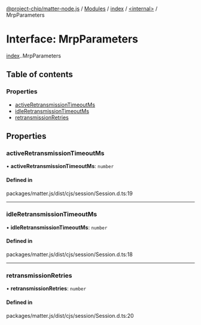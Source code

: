 [@project-chip/matter-node.js](../README.md) / [Modules](../modules.md) / [index](../modules/index.md) / [<internal\>](../modules/index._internal_.md) / MrpParameters

# Interface: MrpParameters

[index](../modules/index.md).[<internal>](../modules/index._internal_.md).MrpParameters

## Table of contents

### Properties

- [activeRetransmissionTimeoutMs](index._internal_.MrpParameters.md#activeretransmissiontimeoutms)
- [idleRetransmissionTimeoutMs](index._internal_.MrpParameters.md#idleretransmissiontimeoutms)
- [retransmissionRetries](index._internal_.MrpParameters.md#retransmissionretries)

## Properties

### activeRetransmissionTimeoutMs

• **activeRetransmissionTimeoutMs**: `number`

#### Defined in

packages/matter.js/dist/cjs/session/Session.d.ts:19

___

### idleRetransmissionTimeoutMs

• **idleRetransmissionTimeoutMs**: `number`

#### Defined in

packages/matter.js/dist/cjs/session/Session.d.ts:18

___

### retransmissionRetries

• **retransmissionRetries**: `number`

#### Defined in

packages/matter.js/dist/cjs/session/Session.d.ts:20

